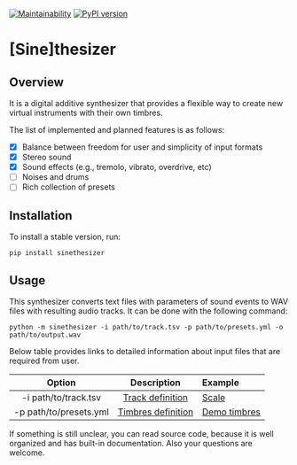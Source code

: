 [![Maintainability](https://api.codeclimate.com/v1/badges/a43618b5f9454d01186c/maintainability)](https://codeclimate.com/github/Nikolay-Lysenko/sinethesizer/maintainability)
[![PyPI version](https://badge.fury.io/py/sinethesizer.svg)](https://badge.fury.io/py/sinethesizer)

# [Sine]thesizer

## Overview

It is a digital additive synthesizer that provides a flexible way to create new virtual instruments with their own timbres.

The list of implemented and planned features is as follows:
- [x] Balance between freedom for user and simplicity of input formats
- [x] Stereo sound
- [x] Sound effects (e.g., tremolo, vibrato, overdrive, etc)
- [ ] Noises and drums
- [ ] Rich collection of presets

## Installation

To install a stable version, run:
```
pip install sinethesizer
```

## Usage

This synthesizer converts text files with parameters of sound events to WAV files with resulting audio tracks. It can be done with the following command:
```
python -m sinethesizer -i path/to/track.tsv -p path/to/presets.yml -o path/to/output.wav
```

Below table provides links to detailed information about input files that are required from user.

Option | Description | Example
:----: | :---------: | :-----|
-i path/to/track.tsv | [Track definition](https://github.com/Nikolay-Lysenko/sinethesizer/blob/master/docs/track_definition.md) | [Scale](https://github.com/Nikolay-Lysenko/sinethesizer/blob/master/docs/examples/scale.tsv)
-p path/to/presets.yml | [Timbres definition](https://github.com/Nikolay-Lysenko/sinethesizer/blob/master/docs/timbres_creation.md) | [Demo timbres](https://github.com/Nikolay-Lysenko/sinethesizer/blob/master/presets/demo.yml)

If something is still unclear, you can read source code, because it is well organized and has built-in documentation. Also your questions are welcome.
